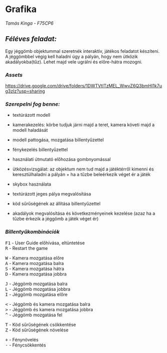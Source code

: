 # Grafika

*Tamás Kinga* -
*F75CP6*

## ***Féléves feladat:***

Egy jéggömb objektummal szeretnék interaktív, játékos feladatot készíteni. A jéggömbbel végig kell haladni úgy a pályán, hogy nem ütközik akadályokba(tűz). Lehet majd vele ugrálni és előre-hátra mozogni.								

### ***Assets***
https://drive.google.com/drive/folders/1DWTVtITzMEL_WwvZ6Q3bmHI1k7ug3zIz?usp=sharing

### ***Szerepelni fog benne:***
* textúrázott modell

* kamerakezelés: körbe tudjuk járni majd a teret, kamera követi majd a modell haladását

* modell pattogása, mozgatása billentyűzettel

*	fénykezelés billentyűzettel

* használati útmutató előhozása gombnyomással

* ütközésvizsgálat: az objektum nem tud majd a játéktérről kimenni és keresztülhaladni a pályán + ha a tűzbe beleérkezik véget ér a játék

*	skybox használata

*	textúrázott jeges pálya megvalósítása

*	köd sűrűségének az állítása billentyűzettel

* akadályok megvalósítása és következményeinek kezelése (azaz ha a tűzbe érkezik a jéggömb a játék véget ér)

### ***Billentyűkombinációk***

<kbd>F1</kbd> - User Guide előhívása, eltüntetése <br />
<kbd>R</kbd> - Restart the game <br />

<kbd>W</kbd> - Kamera mozgatása előre <br />
<kbd>A</kbd> - Kamera mozgatása balra <br />
<kbd>S</kbd> - Kamera mozgatása hátra <br />
<kbd>D</kbd> - Kamera mozgatása jobbra <br />

<kbd>J</kbd> - Jéggömb mozgatása balra <br />
<kbd>L</kbd> - Jéggömb mozgatása jobbra <br />
<kbd>I</kbd> - Jéggömb mozgatása előre <br />

<kbd><</kbd> - Jéggömb és kamera mozgatása balra <br />
<kbd>></kbd> - Jéggömb és kamera mozgatása jobbra <br />
<kbd>^</kbd> - Jéggömb mozgatása fel <br />

<kbd>T</kbd> - Köd sűrűségének csökkentése <br />
<kbd>Z</kbd> - Köd sűrűségének növelése <br />

<kbd>+</kbd> - Fénynövelés <br />
<kbd>-</kbd> - Fénycsökkentés <br />
